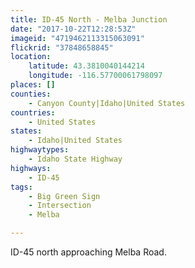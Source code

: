 ```yaml
---
title: ID-45 North - Melba Junction
date: "2017-10-22T12:28:53Z"
imageid: "4719462113315063091"
flickrid: "37848658845"
location:
    latitude: 43.3810040144214
    longitude: -116.57700061798097
places: []
counties:
    - Canyon County|Idaho|United States
countries:
    - United States
states:
    - Idaho|United States
highwaytypes:
    - Idaho State Highway
highways:
    - ID-45
tags:
    - Big Green Sign
    - Intersection
    - Melba

---
```

ID-45 north approaching Melba Road.